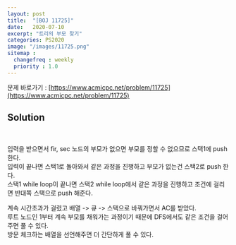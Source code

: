 ```yaml
---
layout: post
title:  "[BOJ 11725]"
date:   2020-07-10
excerpt: "트리의 부모 찾기"
categories: PS2020
image: "/images/11725.png"
sitemap :
  changefreq : weekly
  priority : 1.0
---
```

문제 바로가기 : [https://www.acmicpc.net/problem/11725](https://www.acmicpc.net/problem/11725)

## Solution
<script src="https://gist.github.com/yooniversal/33e8e90ab0291a421896dd364e681982.js"></script>
<br>

입력을 받으면서 fir, sec 노드의 부모가 없으면 부모를 정할 수 없으므로 스택1에 push 한다.<br>
입력이 끝나면 스택1로 돌아와서 같은 과정을 진행하고 부모가 없는건 스택2로 push 한다.<br>
스택1 while loop이 끝나면 스택2 while loop에서 같은 과정을 진행하고 조건에 걸리면 반대쪽 스택으로 push 해준다.<br>

계속 시간초과가 걸렸고 배열 -> 큐 -> 스택으로 바꿔가면서 AC를 받았다.<br>
루트 노드인 1부터 계속 부모를 채워가는 과정이기 때문에 DFS에서도 같은 조건을 걸어주면 풀 수 있다.<br>
방문 체크하는 배열을 선언해주면 더 간단하게 풀 수 있다.<br>

<script src="https://utteranc.es/client.js"
        repo="yooniversal/blog-comments"
        issue-term="pathname"
        theme="github-light"
        crossorigin="anonymous"
        async>
</script>

